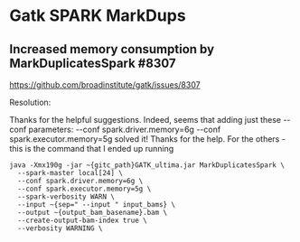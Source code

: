 # Gatk SPARK MarkDups

## Increased memory consumption by MarkDuplicatesSpark #8307

https://github.com/broadinstitute/gatk/issues/8307

Resolution:

Thanks for the helpful suggestions. Indeed, seems that adding just these --conf parameters: --conf spark.driver.memory=6g  --conf spark.executor.memory=5g solved it!
Thanks for the help. For the others - this is the command that I ended up running


```
java -Xmx190g -jar ~{gitc_path}GATK_ultima.jar MarkDuplicatesSpark \
  --spark-master local[24] \
  --conf spark.driver.memory=6g \
  --conf spark.executor.memory=5g \
  --spark-verbosity WARN \
  --input ~{sep=" --input " input_bams} \
  --output ~{output_bam_basename}.bam \
  --create-output-bam-index true \
  --verbosity WARNING \
```
